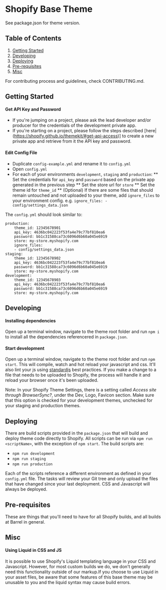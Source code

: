 # Shopify Base Theme
See package.json for theme version.

## Table of Contents
1. [Getting Started](#getting-started)
2. [Developing](#developing)
2. [Deploying](#deploying)
3. [Pre-requisites](#pre-requisites)
4. [Misc](#misc)

For contributing process and guidelines, check CONTRIBUTING.md.

## Getting Started

#### Get API Key and Password
* If you're jumping on a project, please ask the lead developer and/or producer for the credentials of the development private app.
* If you're starting on a project, please follow the steps described [here|(https://shopify.github.io/themekit/#get-api-access)] to create a new private app and retrieve from it the API key and password.

#### Edit Config File
* Duplicate `config-example.yml` and rename it to `config.yml`
* Open `config.yml`
* For each of your environments `development`, `staging` and `production`:
** Set the credentials for `api_key` and `password` based on the private app generated in the previous step
** Set the store url for `store`
** Set the theme id for `theme_id`
** (Optional) If there are some files that should remain untouched and not uploaded to your theme, add `ignore_files` to your environment config. e.g. `ignore_files: - config/settings_data.json` 

The `config.yml` should look similar to:
```
production:
	theme_id: 12345678901
	api_key: 4636bc042223f53fa4e79c77bf810ea6
	password: bb1c31588ca73c6096d6b60a045e6919
	store: my-store.myshopify.com
	ignore_files:
	- config/settings_data.json
staging:
	theme_id: 12345678902
	api_key: 4636bc042223f53fa4e79c77bf810ea6
	password: bb1c31588ca73c6096d6b60a045e6919
	store: my-store.myshopify.com
development:
	theme_id: 12345678903
	api_key: 4636bc042223f53fa4e79c77bf810ea6
	password: bb1c31588ca73c6096d6b60a045e6919
	store: my-store.myshopify.com

```

## Developing

#### Installing dependencies
Open up a terminal window, navigate to the theme root folder and run `npm i` to install all the dependencies referencered in `package.json`.

#### Start development
Open up a terminal window, navigate to the theme root folder and run `npm start`. This will compile, watch and hot reload your javascript and css. It'll also lint your js using [standardjs](https://standardjs.com/) best practices. If you make a change to a file that needs to be uploaded to Shopify, the process will handle it and reload your browser once it's been uploaded. 

Note: In your Shopify Theme Settings, there is a setting called *Access site through BrowserSync?*, under the Dev, Logo, Favicon section. Make sure that this option is checked for your development themes, unchecked for your staging and production themes. 

## Deploying
There are build scripts provided in the `package.json` that will build and deploy theme code directly to Shopify. All scripts can be run via `npm run <scriptName>`, with the exception of `npm start`. The build scripts are:
* `npm run development`
* `npm run staging`
* `npm run production`

Each of the scripts reference a different environment as defined in your `config.yml` file. The tasks will review your Git tree and only upload the files that have changed since your last deployment. CSS and Javascript will always be deployed. 

## Pre-requisites
These are things that you'll need to have for all Shopify builds, and all builds at Barrel in general.

## Misc

#### Using Liquid in CSS and JS
It is possible to use Shopify's Liquid templating language in your CSS and Javascript. However, for most custom builds we do, we don't generally need this functionality outside of our markup.If you choose to use Liquid in your asset files, be aware that some features of this base theme may be unusable to you and the liquid syntax may cause build errors.
